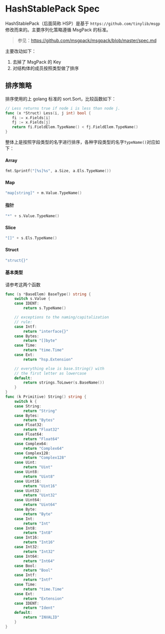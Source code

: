 # HashStablePack Spec

HashStablePack（后面简称 HSP）是基于 `https://github.com/tinylib/msgp` 修改而来的。主要序列化策略遵循 MsgPack 的标准。

> 参见：https://github.com/msgpack/msgpack/blob/master/spec.md



主要改动如下：

1. 去掉了 MsgPack 的 Key
2. 对结构体的成员按照类型做了排序



## 排序策略

排序使用的上 golang 标准的 sort.Sort，比较函数如下：

```go
// Less returns true if node i is less than node j.
func (x *Struct) Less(i, j int) bool {
   fi := x.Fields[i]
   fj := x.Fields[j]
   return fi.FieldElem.TypeName() < fj.FieldElem.TypeName()
}
```

整体上是按照字段类型的名字进行排序，各种字段类型的名字`TypeName()`对应如下：

#### Array

```go
fmt.Sprintf("[%s]%s", a.Size, a.Els.TypeName())
```

#### Map

```go
"map[string]" + m.Value.TypeName()
```

#### 指针

```go
"*" + s.Value.TypeName()
```

#### Slice

```go
"[]" + s.Els.TypeName()
```

#### Struct

```go
"struct{}"
```

#### 基本类型

请参考这两个函数

```go
func (s *BaseElem) BaseType() string {
	switch s.Value {
	case IDENT:
		return s.TypeName()

	// exceptions to the naming/capitalization
	// rule:
	case Intf:
		return "interface{}"
	case Bytes:
		return "[]byte"
	case Time:
		return "time.Time"
	case Ext:
		return "hsp.Extension"

	// everything else is base.String() with
	// the first letter as lowercase
	default:
		return strings.ToLower(s.BaseName())
	}
}
func (k Primitive) String() string {
	switch k {
	case String:
		return "String"
	case Bytes:
		return "Bytes"
	case Float32:
		return "Float32"
	case Float64:
		return "Float64"
	case Complex64:
		return "Complex64"
	case Complex128:
		return "Complex128"
	case Uint:
		return "Uint"
	case Uint8:
		return "Uint8"
	case Uint16:
		return "Uint16"
	case Uint32:
		return "Uint32"
	case Uint64:
		return "Uint64"
	case Byte:
		return "Byte"
	case Int:
		return "Int"
	case Int8:
		return "Int8"
	case Int16:
		return "Int16"
	case Int32:
		return "Int32"
	case Int64:
		return "Int64"
	case Bool:
		return "Bool"
	case Intf:
		return "Intf"
	case Time:
		return "time.Time"
	case Ext:
		return "Extension"
	case IDENT:
		return "Ident"
	default:
		return "INVALID"
	}
}

```